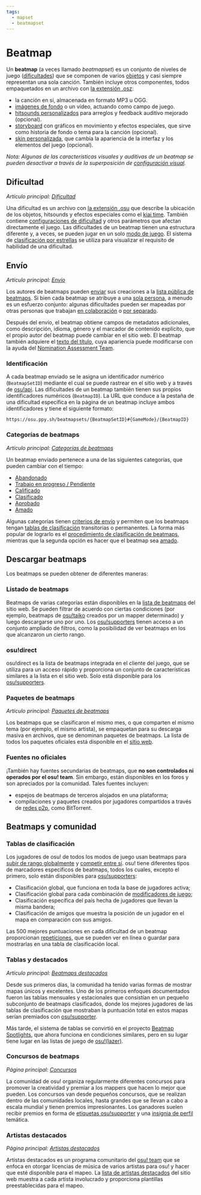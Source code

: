 ```yaml
---
tags:
  - mapset
  - beatmapset
---
```


# Beatmap

Un **beatmap** (a veces llamado *beatmapset*) es un conjunto de niveles de juego ([dificultades](#dificultad)) que se componen de varios [objetos](/wiki/Gameplay/Hit_object) y casi siempre representan una sola canción. También incluye otros componentes, todos empaquetados en un archivo con [la extensión .osz](/wiki/Client/File_formats/osz_(file_format)):

- la canción en sí, almacenada en formato MP3 u OGG.
- [imágenes de fondo](/wiki/Beatmap/Background) o un vídeo, actuando como campo de juego.
- [hitsounds personalizados](/wiki/Beatmapping/Hitsound) para arreglos y feedback auditivo mejorado (opcional).
- [storyboard](/wiki/Storyboard) con gráficos en movimiento y efectos especiales, que sirve como historia de fondo o tema para la canción (opcional).
- [skin personalizada](/wiki/Skinning), que cambia la apariencia de la interfaz y los elementos del juego (opcional).

*Nota: Algunas de las características visuales y auditivas de un beatmap se pueden desactivar a través de la superposición de [configuración visual](/wiki/Client/Interface/Visual_settings).*

## Dificultad

*Artículo principal: [Dificultad](/wiki/Beatmap/Difficulty)*

Una dificultad es un archivo con [la extensión .osu](/wiki/Client/File_formats/osu_(file_format)) que describe la ubicación de los objetos, hitsounds y efectos especiales como el [kiai time](/wiki/Gameplay/Kiai_time). También contiene [configuraciones de dificultad](/wiki/Client/Beatmap_editor/Song_setup#difficulty) y otros parámetros que afectan directamente el juego. Las dificultades de un beatmap tienen una estructura diferente y, a veces, se pueden jugar en un solo [modo de juego](/wiki/Game_mode). El sistema de [clasificación por estrellas](/wiki/Beatmap/Star_rating) se utiliza para visualizar el requisito de habilidad de una dificultad.

## Envío

*Artículo principal: [Envío](/wiki/Beatmapping/Beatmap_submission)*

Los autores de beatmaps pueden [enviar](/wiki/Beatmapping/Beatmap_submission) sus creaciones a la [lista pública de beatmaps](https://osu.ppy.sh/beatmapsets). Si bien cada beatmap se atribuye a una [sola persona](/wiki/Beatmap/Beatmap_host), a menudo es un esfuerzo conjunto: algunas dificultades pueden ser mapeadas por otras personas que trabajan [en colaboración](/wiki/Beatmap/Beatmap_collaborations) o [por separado](/wiki/Beatmap/Guest_difficulty).

Después del envío, el beatmap obtiene campos de metadatos adicionales, como descripción, idioma, género y el marcador de contenido explícito, que el propio autor del beatmap puede cambiar en el sitio web. El beatmap también adquiere el [texto del título](/wiki/Beatmap/Title_text), cuya apariencia puede modificarse con la ayuda del [Nomination Assessment Team](/wiki/People/Nomination_Assessment_Team).

### Identificación

A cada beatmap enviado se le asigna un identificador numérico (`BeatmapSetID`) mediante el cual se puede rastrear en el sitio web y a través de [osu!api](/wiki/osu!api). Las dificultades de un beatmap también tienen sus propios identificadores numéricos (`BeatmapID`). La URL que conduce a la pestaña de una dificultad específica en la página de un beatmap incluye ambos identificadores y tiene el siguiente formato:

```
https://osu.ppy.sh/beatmapsets/{BeatmapSetID}#{GameMode}/{BeatmapID}
```

### Categorías de beatmaps

*Artículo principal: [Categorías de beatmaps](Category)*

Un beatmap enviado pertenece a una de las siguientes categorías, que pueden cambiar con el tiempo:

- [Abandonado](Category#abandonados)
- [Trabajo en progreso / Pendiente](Category#trabajos-en-progreso-y-pendientes)
- [Calificado](Category#calificados)
- [Clasificado](Category#clasificados)
- [Aprobado](Category#aprobados)
- [Amado](Category#amados)

Algunas categorías tienen [criterios de envío](/wiki/Ranking_criteria) y permiten que los beatmaps tengan [tablas de clasificación](#tablas-de-clasificación) transitorias o permanentes. La forma más popular de lograrlo es el [procedimiento de clasificación de beatmaps](/wiki/Beatmap_ranking_procedure), mientras que la segunda opción es hacer que el beatmap sea [amado](Category#amados).

## Descargar beatmaps

Los beatmaps se pueden obtener de diferentes maneras:

### Listado de beatmaps

Beatmaps de varias categorías están disponibles en la [lista de beatmaps](https://osu.ppy.sh/beatmapsets) del sitio web. Se pueden filtrar de acuerdo con ciertas condiciones (por ejemplo, beatmaps de [osu!taiko](/wiki/Game_mode/osu!taiko) creados por un mapper determinado) y luego descargarse uno por uno. Los [osu!supporters](/wiki/osu!supporter) tienen acceso a un conjunto ampliado de filtros, como la posibilidad de ver beatmaps en los que alcanzaron un cierto rango.

### osu!direct

osu!direct es la lista de beatmaps integrada en el cliente del juego, que se utiliza para un acceso rápido y proporciona un conjunto de características similares a la lista en el sitio web. Solo está disponible para los [osu!supporters](/wiki/osu!supporter).

### Paquetes de beatmaps

*Artículo principal: [Paquetes de beatmaps](Packs)*

Los beatmaps que se clasificaron el mismo mes, o que comparten el mismo tema (por ejemplo, el mismo artista), se empaquetan para su descarga masiva en archivos, que se denominan paquetes de beatmaps. La lista de todos los paquetes oficiales está disponible en el [sitio web](https://osu.ppy.sh/beatmaps/packs).

### Fuentes no oficiales

¡También hay fuentes secundarias de beatmaps, que **no son controlados ni operados por el osu! team**. Sin embargo, están disponibles en los foros y son apreciados por la comunidad. Tales fuentes incluyen:

- espejos de beatmaps de terceros alojados en una plataforma;
- compilaciones y paquetes creados por jugadores compartidos a través de [redes p2p](https://es.wikipedia.org/wiki/Peer-to-peer), como BitTorrent.

## Beatmaps y comunidad

### Tablas de clasificación

Los jugadores de osu! de todos los modos de juego usan beatmaps para [subir de rango globalmente](/wiki/Performance_points) y [competir entre sí](/wiki/Ranking). osu! tiene diferentes tipos de marcadores específicos de beatmaps, todos los cuales, excepto el primero, solo están disponibles para [osu!supporters](/wiki/osu!supporter):

- Clasificación global, que funciona en toda la base de jugadores activa;
- Clasificación global para cada combinación de [modificadores de juego](/wiki/Gameplay/Game_modifier);
- Clasificación específica del país hecha de jugadores que llevan la misma bandera;
- Clasificación de amigos que muestra la posición de un jugador en el mapa en comparación con sus amigos.

Las 500 mejores puntuaciones en cada dificultad de un beatmap proporcionan [repeticiones](/wiki/Gameplay/Replay), que se pueden ver en línea o guardar para mostrarlas en una tabla de clasificación local.

### Tablas y destacados

*Artículo principal: [Beatmaps destacados](/wiki/Beatmap_Spotlights)*

Desde sus primeros días, la comunidad ha tenido varias formas de mostrar mapas únicos y excelentes. Uno de los primeros enfoques documentados fueron las tablas mensuales y estacionales que consistían en un pequeño subconjunto de beatmaps clasificados, donde los mejores jugadores de las tablas de clasificación que mostraban la puntuación total en estos mapas serían premiados con [osu!supporter](/wiki/osu!supporter).

Más tarde, el sistema de tablas se convirtió en el proyecto [Beatmap Spotlights](/wiki/Beatmap_Spotlights), que ahora funciona en condiciones similares, pero en su lugar tiene lugar en las listas de juego de [osu!(lazer)](/wiki/Client/Release_stream/Lazer).

### Concursos de beatmaps

*Página principal: [Concursos](/wiki/Contests)*

La comunidad de osu! organiza regularmente diferentes concursos para promover la creatividad y premiar a los mappers que hacen lo mejor que pueden. Los concursos van desde pequeños concursos, que se realizan dentro de las comunidades locales, hasta grandes que se llevan a cabo a escala mundial y tienen premios impresionantes. Los ganadores suelen recibir premios en forma de [etiquetas osu!supporter](/wiki/osu!supporter) y una [insignia de perfil](/wiki/Community/Profile_badge) temática.

### Artistas destacados

*Página principal: [Artistas destacados](/wiki/People/Featured_Artists)*

Artistas destacados es un programa comunitario del [osu! team](/wiki/People/osu!_team) que se enfoca en otorgar licencias de música de varios artistas para osu! y hacer que esté disponible para el mapeo. La [lista de artistas destacados](https://osu.ppy.sh/beatmaps/artists) del sitio web muestra a cada artista involucrado y proporciona plantillas preestablecidas para el mapeo.
